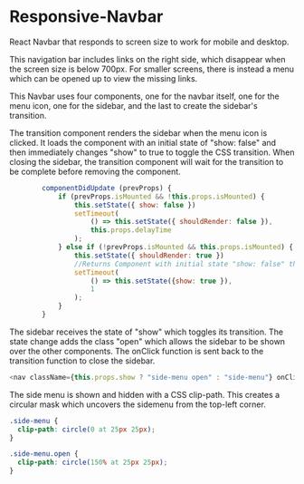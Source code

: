 # Responsive-Navbar
React Navbar that responds to screen size to work for mobile and desktop.

This navigation bar includes links on the right side, which disappear when the screen size is below 700px. For smaller screens, there is instead a menu which can be opened up to view the missing links.

This Navbar uses four components, one for the navbar itself, one for the menu icon, one for the sidebar, and the last to create the sidebar's transition.

The transition component renders the sidebar when the menu icon is clicked. It loads the component with an initial state of "show: false" and then immediately changes "show" to true to toggle the CSS transition. When closing the sidebar, the transition component will wait for the transition to be complete before removing the component.

```javascript
        componentDidUpdate (prevProps) {
            if (prevProps.isMounted && !this.props.isMounted) {
                this.setState({ show: false })
                setTimeout(
                    () => this.setState({ shouldRender: false }),
                    this.props.delayTime
                );
            } else if (!prevProps.isMounted && this.props.isMounted) {
                this.setState({ shouldRender: true })
                //Returns Component with initial state "show: false" then sets show to true after 1 millisecond
                setTimeout(
                    () => this.setState({show: true }),
                    1
                );
            }
        }
```

The sidebar receives the state of "show" which toggles its transition. The state change adds the class "open" which allows the sidebar to be shown over the other components. The onClick function is sent back to the transition function to close the sidebar.

```javascript
<nav className={this.props.show ? "side-menu open" : "side-menu"} onClick={this.props.click}>
```

The side menu is shown and hidden with a CSS clip-path. This creates a circular mask which uncovers the sidemenu from the top-left corner.

```CSS
.side-menu {
  clip-path: circle(0 at 25px 25px);
}

.side-menu.open {
  clip-path: circle(150% at 25px 25px);
}
```
